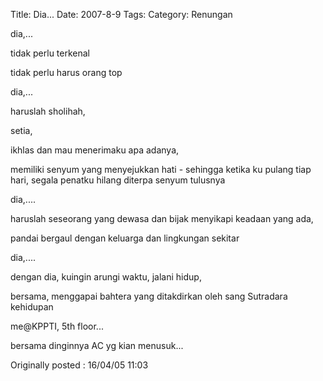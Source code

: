 Title: Dia...
Date: 2007-8-9
Tags: 
Category: Renungan

dia,...

tidak perlu terkenal

tidak perlu harus orang top



dia,...

haruslah sholihah,

setia,

ikhlas dan mau menerimaku apa adanya,

memiliki senyum yang menyejukkan hati - sehingga ketika ku pulang tiap hari, segala penatku hilang diterpa senyum tulusnya



dia,....

haruslah seseorang yang dewasa dan bijak menyikapi keadaan yang ada,

pandai bergaul dengan keluarga dan lingkungan sekitar



dia,....

dengan dia, kuingin arungi waktu, jalani hidup,

bersama, menggapai bahtera yang ditakdirkan oleh sang Sutradara kehidupan





me@KPPTI, 5th floor...

bersama dinginnya AC yg kian menusuk...


Originally posted : 16/04/05 11:03
